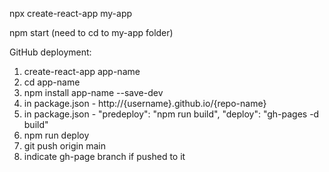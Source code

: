 npx create-react-app my-app

npm start (need to cd to my-app folder)

GitHub deployment:

1.  create-react-app app-name
2.  cd app-name
3.  npm install app-name --save-dev
4.  in package.json - http://{username}.github.io/{repo-name}
5.  in package.json - "predeploy": "npm run build", "deploy": "gh-pages -d build"
6.  npm run deploy
7.  git push origin main
8.  indicate gh-page branch if pushed to it

